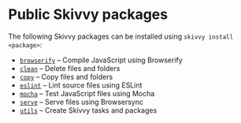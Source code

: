 # Public Skivvy packages

The following Skivvy packages can be installed using `skivvy install <package>`:

- [`browserify`](https://www.npmjs.com/package/@skivvy/skivvy-package-browserify) – Compile JavaScript using Browserify
- [`clean`](https://www.npmjs.com/package/@skivvy/skivvy-package-clean) – Delete files and folders
- [`copy`](https://www.npmjs.com/package/@skivvy/skivvy-package-copy) – Copy files and folders
- [`eslint`](https://www.npmjs.com/package/@skivvy/skivvy-package-eslint) – Lint source files using ESLint
- [`mocha`](https://www.npmjs.com/package/@skivvy/skivvy-package-mocha) – Test JavaScript files using Mocha
- [`serve`](https://www.npmjs.com/package/@skivvy/skivvy-package-serve) – Serve files using Browsersync
- [`utils`](https://www.npmjs.com/package/@skivvy/skivvy-package-utils) – Create Skivvy tasks and packages
